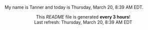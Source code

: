 My name is Tanner and today is Thursday, March 20, 8:39 AM EDT.

<p align="center">This <i>README</i> file is generated <b>every 3 hours</b>!</br>Last refresh: Thursday, March 20, 8:39 AM EDT<br /></p>
